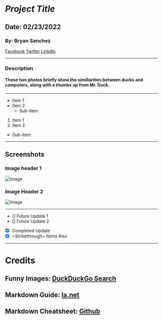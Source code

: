 # _Project Title_

## Date: 02/23/2022

### By: Bryan Sanchez

[Facebook](#)
[Twitter](#)
[LinkdIn](#)

---

### Description

#### These two photos briefly show the simillarities between ducks and computers, along with a thumbs up from Mr. Duck.

---

- Item 1
- Item 2
  - Sub-item

1. Item 1
2. Item 2

- Sub-item

---

## Screenshots

### Image header 1

![Image](https://external-preview.redd.it/a-Vth1xOpQlZJ-Lb4zmnTaenJobiN5ZUmuUstVgoZws.jpg?auto=webp&s=d28925707f98e36a7456b2a707567fb7ba95bfc5)

### Image Header 2

![Image](https://external-content.duckduckgo.com/iu/?u=http%3A%2F%2Fmedia.mlive.com%2Fwalker%2Fphoto%2Fduck-walk-3-quackersjpg-16b1a2fde441a05b.jpg&f=1&nofb=1)

---

- [] Future Update 1
- [] Future Update 2
- [x] Completed Update
- [x] ~Strikethrough~ Items Also

---

# Credits

## Funny Images: [DuckDuckGo Search](https://duckduckgo.com/?q=&t=h_)

## Markdown Guide: [la.net](https://ia.net/writer/support/general/markdown-guide)

## Markdown Cheatsheet: [Github](https://docs.github.com/en)
